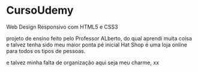 # CursoUdemy
 Web Design Responsivo com HTML5 e CSS3 

projeto de ensino feito pelo Professor ALberto, do qual aprendi muita coisa e talvez tenha sido meu maior ponta pé inicial 
Hat Shop é uma loja online para todos os tipos de pessoas.

e talvez minha falta de organização aqui seja meu charme, xx
